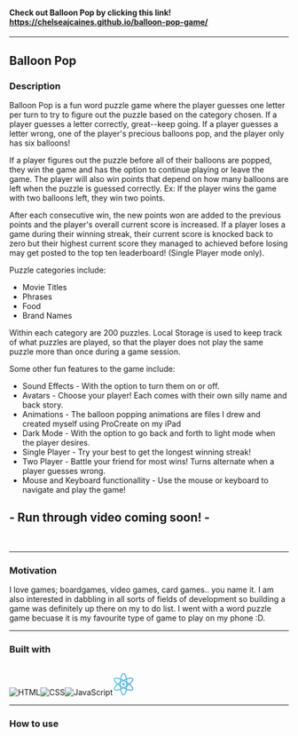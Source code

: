 #### Check out Balloon Pop by clicking this link! https://chelseajcaines.github.io/balloon-pop-game/

<hr/>

## Balloon Pop

### Description

Balloon Pop is a fun word puzzle game where the player guesses one letter per turn to try to figure out the puzzle based on the category chosen. If a player guesses a letter correctly, great--keep going. If a player guesses a letter wrong, one of the player's precious balloons pop, and the player only has six balloons!

If a player figures out the puzzle before all of their balloons are popped, they win the game and has the option to continue playing or leave the game. The player will also win points that depend on how many balloons are left when the puzzle is guessed correctly. Ex: If the player wins the game with two balloons left, they win two points.

After each consecutive win, the new points won are added to the previous points and the player's overall current score is increased. If a player loses a game during their winning streak, their current score is knocked back to zero but their highest current score they managed to achieved before losing may get posted to the top ten leaderboard! (Single Player mode only).

Puzzle categories include:

-   Movie Titles
-   Phrases
-   Food
-   Brand Names

Within each category are 200 puzzles. Local Storage is used to keep track of what puzzles are played, so that the player does not play the same puzzle more than once during a game session.

Some other fun features to the game include:

-   Sound Effects - With the option to turn them on or off.
-   Avatars - Choose your player! Each comes with their own silly name and back story.
-   Animations - The balloon popping animations are files I drew and created myself using ProCreate on my iPad
-   Dark Mode - With the option to go back and forth to light mode when the player desires.
-   Single Player - Try your best to get the longest winning streak!
-   Two Player - Battle your friend for most wins! Turns alternate when a player guesses wrong.
-   Mouse and Keyboard functionallity - Use the mouse or keyboard to navigate and play the game!

## - Run through video coming soon! -

<br/>

<hr/>

### Motivation

I love games; boardgames, video games, card games.. you name it. I am also interested in dabbling in all sorts of fields of development so building a game was definitely up there on my to do list. I went with a word puzzle game becuase it is my favourite type of game to play on my phone :D.

<hr/>

### Built with

<br/>
<span><img src="https://github.com/chelseajcaines/chelseajcaines/assets/132682524/9a357239-57a5-4c60-a905-74491cce38bf" alt="HTML" height="40" width="40" style="max-width: 100%;"/></span><span><img src="https://github.com/chelseajcaines/chelseajcaines/assets/132682524/9d5090cd-847b-4d85-b73a-300ba08009fc" alt="CSS" height="40" width="40" style="max-width: 100%;"/></span><span><img src="https://github.com/chelseajcaines/chelseajcaines/assets/132682524/95ad9f77-5172-405c-ae1f-6d380fbcdbf9" alt="JavaScript" height="40" width="40" style="max-width: 100%;"/></span><span><img src="/src/assets/science.png" alt="react" height="40" width="40" style="max-width: 100%;"/></span>
<hr/>

### How to use
